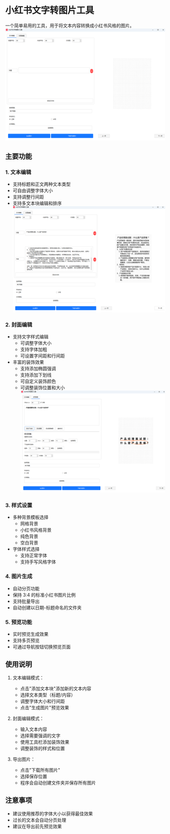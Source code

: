 # 小红书文字转图片工具

一个简单易用的工具，用于将文本内容转换成小红书风格的图片。
![alt text](resources/images/image.png)

## 主要功能

### 1. 文本编辑
- 支持标题和正文两种文本类型
- 可自由调整字体大小
- 支持调整行间距
- 支持多文本块编辑和排序
![alt text](resources/images/image2.png)
### 2. 封面编辑
- 支持文字样式编辑
  - 可调整字体大小
  - 支持字体加粗
  - 可设置字间距和行间距
- 丰富的装饰效果
  - 支持添加椭圆强调
  - 支持添加下划线
  - 可自定义装饰颜色
  - 可调整装饰位置和大小
![alt text](resources/images/image3.png)


### 3. 样式设置
- 多种背景模板选择
  - 网格背景
  - 小红书风格背景
  - 纯色背景
  - 空白背景
- 字体样式选择
  - 支持正常字体
  - 支持手写风格字体

### 4. 图片生成
- 自动分页功能
- 保持 3:4 的标准小红书图片比例
- 支持批量导出
- 自动创建以日期-标题命名的文件夹

### 5. 预览功能
- 实时预览生成效果
- 支持多页预览
- 可通过导航按钮切换预览页面

## 使用说明

1. 文本编辑模式：
   - 点击"添加文本块"添加新的文本内容
   - 选择文本类型（标题/内容）
   - 调整字体大小和行间距
   - 点击"生成图片"预览效果

2. 封面编辑模式：
   - 输入文本内容
   - 选择需要强调的文字
   - 使用工具栏添加装饰效果
   - 调整装饰的样式和位置

3. 导出图片：
   - 点击"下载所有图片"
   - 选择保存位置
   - 程序会自动创建文件夹并保存所有图片

## 注意事项

- 建议使用推荐的字体大小以获得最佳效果
- 过长的文本会自动分页处理
- 建议在导出前先预览效果 